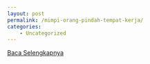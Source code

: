 ```yaml
---
layout: post
permalink: /mimpi-orang-pindah-tempat-kerja/
categories:
    - Uncategorized
---
```


[Baca Selengkapnya](/05)
